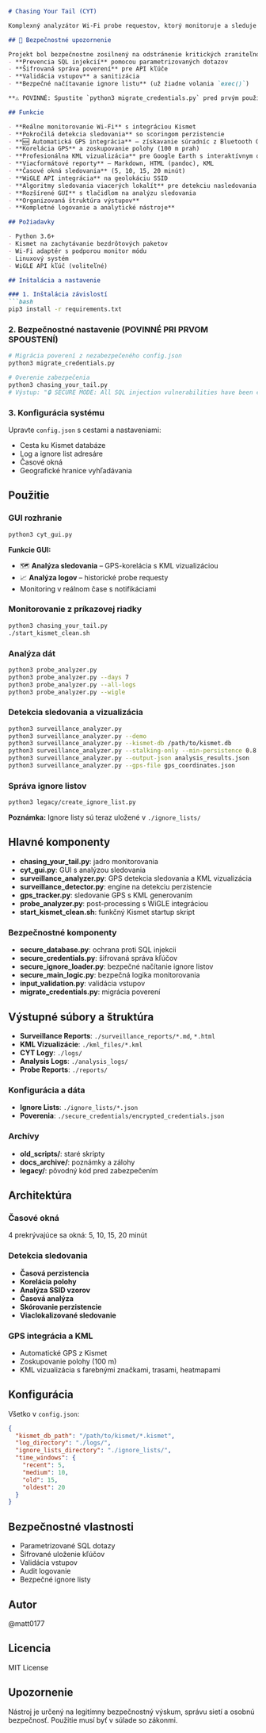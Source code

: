 ````markdown
# Chasing Your Tail (CYT)

Komplexný analyzátor Wi-Fi probe requestov, ktorý monitoruje a sleduje bezdrôtové zariadenia analýzou ich probe požiadaviek. Systém sa integruje s Kismet na zachytávanie paketov a WiGLE API na geolokačnú analýzu SSID, pričom obsahuje pokročilé schopnosti detekcie sledovania.

## 🚨 Bezpečnostné upozornenie

Projekt bol bezpečnostne zosilnený na odstránenie kritických zraniteľností:
- **Prevencia SQL injekcií** pomocou parametrizovaných dotazov  
- **Šifrovaná správa poverení** pre API kľúče  
- **Validácia vstupov** a sanitizácia  
- **Bezpečné načítavanie ignore listu** (už žiadne volania `exec()`)

**⚠️ POVINNÉ: Spustite `python3 migrate_credentials.py` pred prvým použitím na zabezpečenie API kľúčov!**

## Funkcie

- **Reálne monitorovanie Wi-Fi** s integráciou Kismet  
- **Pokročilá detekcia sledovania** so scoringom perzistencie  
- **🆕 Automatická GPS integrácia** – získavanie súradníc z Bluetooth GPS cez Kismet  
- **Korelácia GPS** a zoskupovanie polohy (100 m prah)  
- **Profesionálna KML vizualizácia** pre Google Earth s interaktívnym obsahom  
- **Viacformátové reporty** – Markdown, HTML (pandoc), KML  
- **Časové okná sledovania** (5, 10, 15, 20 minút)  
- **WiGLE API integrácia** na geolokáciu SSID  
- **Algoritmy sledovania viacerých lokalít** pre detekciu nasledovania  
- **Rozšírené GUI** s tlačidlom na analýzu sledovania  
- **Organizovaná štruktúra výstupov**  
- **Kompletné logovanie a analytické nástroje**

## Požiadavky

- Python 3.6+  
- Kismet na zachytávanie bezdrôtových paketov  
- Wi-Fi adaptér s podporou monitor módu  
- Linuxový systém  
- WiGLE API kľúč (voliteľné)  

## Inštalácia a nastavenie

### 1. Inštalácia závislostí
```bash
pip3 install -r requirements.txt
````

### 2. Bezpečnostné nastavenie (POVINNÉ PRI PRVOM SPOUSTENÍ)

```bash
# Migrácia poverení z nezabezpečeného config.json
python3 migrate_credentials.py

# Overenie zabezpečenia
python3 chasing_your_tail.py
# Výstup: "🔒 SECURE MODE: All SQL injection vulnerabilities have been eliminated!"
```

### 3. Konfigurácia systému

Upravte `config.json` s cestami a nastaveniami:

* Cesta ku Kismet databáze
* Log a ignore list adresáre
* Časové okná
* Geografické hranice vyhľadávania

## Použitie

### GUI rozhranie

```bash
python3 cyt_gui.py
```

**Funkcie GUI:**

* 🗺️ **Analýza sledovania** – GPS-korelácia s KML vizualizáciou
* 📈 **Analýza logov** – historické probe requesty
* Monitoring v reálnom čase s notifikáciami

### Monitorovanie z príkazovej riadky

```bash
python3 chasing_your_tail.py
./start_kismet_clean.sh
```

### Analýza dát

```bash
python3 probe_analyzer.py
python3 probe_analyzer.py --days 7
python3 probe_analyzer.py --all-logs
python3 probe_analyzer.py --wigle
```

### Detekcia sledovania a vizualizácia

```bash
python3 surveillance_analyzer.py
python3 surveillance_analyzer.py --demo
python3 surveillance_analyzer.py --kismet-db /path/to/kismet.db
python3 surveillance_analyzer.py --stalking-only --min-persistence 0.8
python3 surveillance_analyzer.py --output-json analysis_results.json
python3 surveillance_analyzer.py --gps-file gps_coordinates.json
```

### Správa ignore listov

```bash
python3 legacy/create_ignore_list.py
```

**Poznámka:** Ignore listy sú teraz uložené v `./ignore_lists/`

## Hlavné komponenty

* **chasing\_your\_tail.py**: jadro monitorovania
* **cyt\_gui.py**: GUI s analýzou sledovania
* **surveillance\_analyzer.py**: GPS detekcia sledovania a KML vizualizácia
* **surveillance\_detector.py**: engine na detekciu perzistencie
* **gps\_tracker.py**: sledovanie GPS s KML generovaním
* **probe\_analyzer.py**: post-processing s WiGLE integráciou
* **start\_kismet\_clean.sh**: funkčný Kismet startup skript

### Bezpečnostné komponenty

* **secure\_database.py**: ochrana proti SQL injekcii
* **secure\_credentials.py**: šifrovaná správa kľúčov
* **secure\_ignore\_loader.py**: bezpečné načítanie ignore listov
* **secure\_main\_logic.py**: bezpečná logika monitorovania
* **input\_validation.py**: validácia vstupov
* **migrate\_credentials.py**: migrácia poverení

## Výstupné súbory a štruktúra

* **Surveillance Reports**: `./surveillance_reports/*.md`, `*.html`
* **KML Vizualizácie**: `./kml_files/*.kml`
* **CYT Logy**: `./logs/`
* **Analysis Logs**: `./analysis_logs/`
* **Probe Reports**: `./reports/`

### Konfigurácia a dáta

* **Ignore Lists**: `./ignore_lists/*.json`
* **Poverenia**: `./secure_credentials/encrypted_credentials.json`

### Archívy

* **old\_scripts/**: staré skripty
* **docs\_archive/**: poznámky a zálohy
* **legacy/**: pôvodný kód pred zabezpečením

## Architektúra

### Časové okná

4 prekrývajúce sa okná: 5, 10, 15, 20 minút

### Detekcia sledovania

* **Časová perzistencia**
* **Korelácia polohy**
* **Analýza SSID vzorov**
* **Časová analýza**
* **Skórovanie perzistencie**
* **Viaclokalizované sledovanie**

### GPS integrácia a KML

* Automatické GPS z Kismet
* Zoskupovanie polohy (100 m)
* KML vizualizácia s farebnými značkami, trasami, heatmapami

## Konfigurácia

Všetko v `config.json`:

```json
{
  "kismet_db_path": "/path/to/kismet/*.kismet",
  "log_directory": "./logs/",
  "ignore_lists_directory": "./ignore_lists/",
  "time_windows": {
    "recent": 5,
    "medium": 10,
    "old": 15,
    "oldest": 20
  }
}
```

## Bezpečnostné vlastnosti

* Parametrizované SQL dotazy
* Šifrované uloženie kľúčov
* Validácia vstupov
* Audit logovanie
* Bezpečné ignore listy

## Autor

@matt0177

## Licencia

MIT License

## Upozornenie

Nástroj je určený na legitímny bezpečnostný výskum, správu sietí a osobnú bezpečnosť. Použitie musí byť v súlade so zákonmi.

```
```
